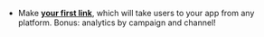 * Make [**your first link**](/recipes/your_first_link/{{page.platform}}/), which will take users to your app from any platform. Bonus: analytics by campaign and channel!